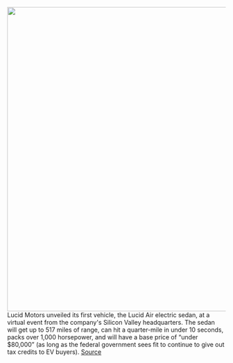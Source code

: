 <img src='https://cdn.vox-cdn.com/thumbor/P0-DUGhukp--ujYDs2tpWyMa6aw=/0x0:5000x3333/1200x675/filters:focal(2100x1267:2900x2067)/cdn.vox-cdn.com/uploads/chorus_image/image/67379387/8.0.jpg' width='700px' /><br/>
Lucid Motors unveiled its first vehicle, the Lucid Air electric sedan, at a virtual event from the company's Silicon Valley headquarters. The sedan will get up to 517 miles of range, can hit a quarter-mile in under 10 seconds, packs over 1,000 horsepower, and will have a base price of “under $80,000” (as long as the federal government sees fit to continue to give out tax credits to EV buyers).
<a href='https://www.theverge.com/2020/9/9/21429319/lucid-motors-air-electric-sedan-price-specs-range-reveal'> Source <a/>